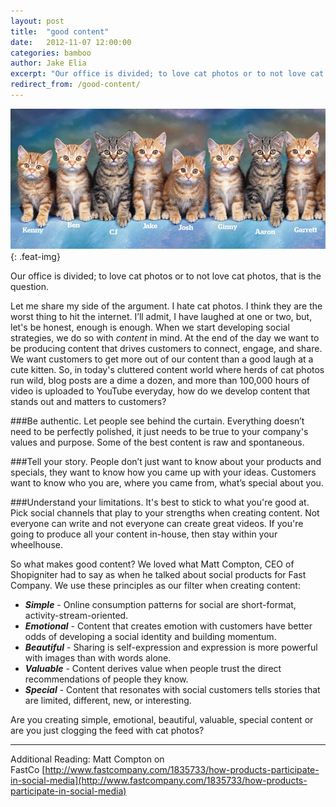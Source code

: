 ```yaml
---
layout: post
title:  "good content"
date:   2012-11-07 12:00:00
categories: bamboo 
author: Jake Elia
excerpt: "Our office is divided; to love cat photos or to not love cat photos, that is the question."
redirect_from: /good-content/
---
```


![Good Content](/images/posts/good-content.jpg){: .feat-img}

Our office is divided; to love cat photos or to not love cat photos, that is the question.

Let me share my side of the argument. I hate cat photos. I think they are the worst thing to hit the internet. I’ll admit, I have laughed at one or two, but, let's be honest, enough is enough. When we start developing social strategies, we do so with _content_ in mind. At the end of the day we want to be producing content that drives customers to connect, engage, and share. We want customers to get more out of our content than a good laugh at a cute kitten. So, in today's cluttered content world where herds of cat photos run wild, blog posts are a dime a dozen, and more than 100,000 hours of video is uploaded to YouTube everyday, how do we develop content that stands out and matters to customers?

###Be authentic.
Let people see behind the curtain. Everything doesn’t need to be perfectly polished, it just needs to be true to your company's values and purpose. Some of the best content is raw and spontaneous.

###Tell your story.
People don’t just want to know about your products and specials, they want to know how you came up with your ideas. Customers want to know who you are, where you came from, what’s special about you.

###Understand your limitations.
It's best to stick to what you're good at. Pick social channels that play to your strengths when creating content. Not everyone can write and not everyone can create great videos. If you're going to produce all your content in-house, then stay within your wheelhouse.

So what makes good content? We loved what Matt Compton, CEO of Shopigniter had to say as when he talked about social products for Fast Company. We use these principles as our filter when creating content:

- _**Simple**_ - Online consumption patterns for social are short-format, activity-stream-oriented.
- _**Emotional**_ - Content that creates emotion with customers have better odds of developing a social identity and building momentum.
- _**Beautiful**_ - Sharing is self-expression and expression is more powerful with images than with words alone.
- _**Valuable**_ - Content derives value when people trust the direct recommendations of people they know.
- _**Special**_ - Content that resonates with social customers tells stories that are limited, different, new, or interesting.

Are you creating simple, emotional, beautiful, valuable, special content or are you just clogging the feed with cat photos?

* * *

Additional Reading: Matt Compton on FastCo [http://www.fastcompany.com/1835733/how-products-participate-in-social-media](http://www.fastcompany.com/1835733/how-products-participate-in-social-media)